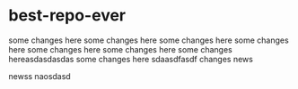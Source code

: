 # best-repo-ever

some changes here
some changes here
some changes here
some changes here
some changes here
some changes here
some changes hereasdasdasdas
some changes here
sdaasdfasdf
changes news

newss naosdasd